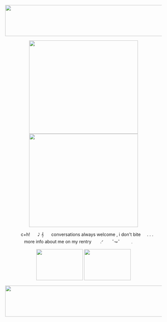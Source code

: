 <p align="center">
<img src="https://64.media.tumblr.com/3044436cf6b3dca483380a0d21117bc8/0a5eebe6c662da28-0a/s2048x3072/d5bbca67c8f94670a017f9bf509bfcee799fda95.pnj" width="600" height="100" />
</p>

<p align="center">
<img src="https://64.media.tumblr.com/4aaf49a4009d61e96772cea0c9a952b0/c185a8839ecf02b2-77/s2048x3072/6256c2091fd18f1753ae6453b7ac6427eaa24495.pnj" width="350" height="300" /> <img src="https://64.media.tumblr.com/e33c86512e38db0eaefaa349062fff8c/91df02f46c23f351-d8/s1280x1920/d505a5d28e5854745634b8e1e1fe95adc090c993.gifv" width="350" height="300" />
</p>

<p align="center">
<img src="https://64.media.tumblr.com/777344c7bbc424b129a3fc89226abc50/d913c2e306ccc513-e4/s1280x1920/328135a4cfaca52696aa3fe5380dbfa81c3c2d91.pnj" width="15" height="15" /> ⠀⠀ c+h!⠀⠀ 𝅘𝅥𝅮 𝄞 ⠀⠀conversations always welcome , i don't bite⠀⠀. . .⠀⠀ more info about me on my rentry ⠀⠀   .ᐟ   ⠀⠀   ˆ𐃷ˆㅤ⠀⠀ 𓈒ㅤ⠀⠀  
</p>

<p align="center">
<img src="https://64.media.tumblr.com/c3f41a365370eb49d42a3e89c638c42d/91df02f46c23f351-0e/s100x200/11fcf4331d53cc523535a4e9cd96d6f50959a4a4.pnj" width="150" height="100" /> <img src="https://64.media.tumblr.com/b0585b7df1152b72f18d03af916bb244/91df02f46c23f351-39/s100x200/ab3d442a6c8d9a0c715050846d4ada09407fd9a6.pnj" width="150" height="100" />

</p>

<p align="center">
<img src="https://64.media.tumblr.com/3044436cf6b3dca483380a0d21117bc8/0a5eebe6c662da28-0a/s2048x3072/d5bbca67c8f94670a017f9bf509bfcee799fda95.pnj" width="600" height="100" />
</p>

